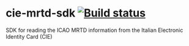 # cie-mrtd-sdk [![Build status](https://ci.appveyor.com/api/projects/status/j2ppals3pxnv88fn?svg=true)](https://ci.appveyor.com/project/italia/cie-mrtd-sdk)
SDK for reading the ICAO MRTD information from the Italian Electronic Identity Card (CIE)
